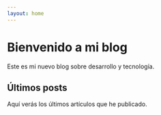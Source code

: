 ```yaml
---
layout: home
---
```


# Bienvenido a mi blog

Este es mi nuevo blog sobre desarrollo y tecnología.

## Últimos posts

Aquí verás los últimos artículos que he publicado.

